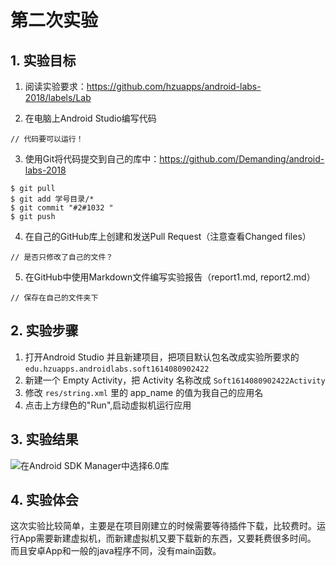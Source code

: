 # 第二次实验

## 1. 实验目标

1. 阅读实验要求：https://github.com/hzuapps/android-labs-2018/labels/Lab   

2. 在电脑上Android Studio编写代码  

```   
// 代码要可以运行！
```   

3. 使用Git将代码提交到自己的库中：https://github.com/Demanding/android-labs-2018   
```  
$ git pull
$ git add 学号目录/*
$ git commit "#2#1032 "
$ git push
```  

4. 在自己的GitHub库上创建和发送Pull Request（注意查看Changed files）  
```  
// 是否只修改了自己的文件？
```  

5. 在GitHub中使用Markdown文件编写实验报告（report1.md, report2.md）  
```  
// 保存在自己的文件夹下
```  

## 2. 实验步骤
1. 打开Android Studio 并且新建项目，把项目默认包名改成实验所要求的 `edu.hzuapps.androidlabs.soft1614080902422`
2. 新建一个 Empty Activity，把 Activity 名称改成 `Soft1614080902422Activity`
3. 修改 `res/string.xml` 里的 app_name 的值为我自己的应用名
4. 点击上方绿色的"Run",启动虚拟机运行应用

## 3. 实验结果

 ![在Android SDK Manager中选择6.0库](https://github.com/Demanding/android-labs-2018/tree/master/Soft1614080902422/#2.jpg "配置教育网下载代理")
## 4. 实验体会
这次实验比较简单，主要是在项目刚建立的时候需要等待插件下载，比较费时。运行App需要新建虚拟机，而新建虚拟机又要下载新的东西，又要耗费很多时间。
而且安卓App和一般的java程序不同，没有main函数。
